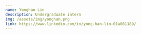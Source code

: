 ```yaml
---
name: Yonghan Lin
description: Undergraduate intern
img: /assets/img/yonghan.png
link: https://www.linkedin.com/in/yong-han-lin-01a081189/
---
```

